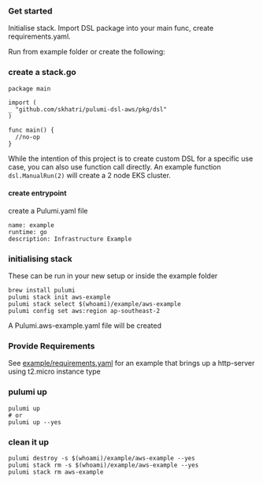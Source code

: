 ### Get started

Initialise stack. Import DSL package into your main func, create requirements.yaml.

Run from example folder or create the following:

### create a stack.go

```
package main

import (
_ "github.com/skhatri/pulumi-dsl-aws/pkg/dsl"
)

func main() {
  //no-op
}
```

While the intention of this project is to create custom DSL for a specific use case, you can also use function call directly.
An example function ```dsl.ManualRun(2)``` will create a 2 node EKS cluster.  

#### create entrypoint
create a Pulumi.yaml file

```
name: example
runtime: go
description: Infrastructure Example
```

### initialising stack
These can be run in your new setup or inside the example folder
```
brew install pulumi
pulumi stack init aws-example
pulumi stack select $(whoami)/example/aws-example
pulumi config set aws:region ap-southeast-2
```
A Pulumi.aws-example.yaml file will be created

### Provide Requirements

See [example/requirements.yaml](example/requirements.yaml) for an example that brings up a http-server using t2.micro instance type

### pulumi up
```
pulumi up 
# or
pulumi up --yes
```

### clean it up
```
pulumi destroy -s $(whoami)/example/aws-example --yes
pulumi stack rm -s $(whoami)/example/aws-example --yes
pulumi stack rm aws-example
```

